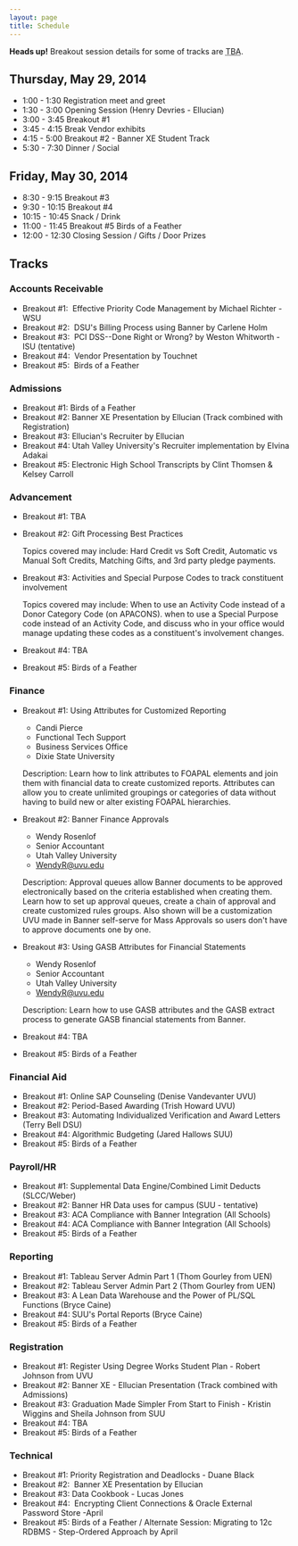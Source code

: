 ```yaml
---
layout: page
title: Schedule
---
```

<div class="alert alert-danger">
    <strong>Heads up!</strong> Breakout session details for some of tracks are <abbr title="To be announced">TBA</abbr>.
</div>

## Thursday, May 29, 2014

* 1:00 - 1:30 Registration meet and greet
* 1:30 - 3:00 Opening Session (Henry Devries - Ellucian)
* 3:00 - 3:45 Breakout #1
* 3:45 - 4:15 Break Vendor exhibits
* 4:15 - 5:00 Breakout #2 - Banner XE Student Track
* 5:30 - 7:30 Dinner / Social

## Friday, May 30, 2014

* 8:30 - 9:15 Breakout #3
* 9:30 - 10:15 Breakout #4
* 10:15 - 10:45 Snack / Drink
* 11:00 - 11:45 Breakout #5 Birds of a Feather
* 12:00 - 12:30 Closing Session / Gifts / Door Prizes


## Tracks

### Accounts Receivable

* Breakout #1:  Effective Priority Code Management by Michael Richter - WSU
* Breakout #2:  DSU's Billing Process using Banner by Carlene Holm
* Breakout #3:  PCI DSS--Done Right or Wrong? by Weston Whitworth - ISU (tentative)
* Breakout #4:  Vendor Presentation by Touchnet
* Breakout #5:  Birds of a Feather

### Admissions

* Breakout #1: Birds of a Feather
* Breakout #2: Banner XE Presentation by Ellucian (Track combined with Registration)
* Breakout #3: Ellucian's Recruiter by Ellucian
* Breakout #4: Utah Valley University's Recruiter implementation by Elvina Adakai
* Breakout #5: Electronic High School Transcripts by Clint Thomsen & Kelsey Carroll

### Advancement

* Breakout #1: TBA
* Breakout #2: Gift Processing Best Practices

    Topics covered may include: Hard Credit vs Soft Credit, Automatic vs Manual Soft Credits, Matching Gifts, and 3rd party pledge payments.
* Breakout #3: Activities and Special Purpose Codes to track constituent involvement

    Topics covered may include: When to use an Activity Code instead of a Donor Category Code (on APACONS). when to use a Special Purpose code instead of an Activity Code, and discuss who in your office would manage updating these codes as a constituent's involvement changes.
* Breakout #4: TBA
* Breakout #5: Birds of a Feather
 
### Finance

* Breakout #1: Using Attributes for Customized Reporting
  * Candi Pierce
  * Functional Tech Support
  * Business Services Office
  * Dixie State University 
 
  Description:  Learn how to link attributes to FOAPAL elements and join them with financial data to create customized  reports.  Attributes can allow you to create unlimited groupings or categories of data without having to build new or alter existing FOAPAL hierarchies.
* Breakout #2: Banner Finance Approvals
  * Wendy Rosenlof
  * Senior Accountant
  * Utah Valley University
  * WendyR@uvu.edu

  Description:  Approval queues allow Banner documents to be approved electronically based on the criteria established when creating them.  Learn how to set up approval queues, create a chain of approval and create customized rules groups.  Also shown will be a customization UVU made in Banner self-serve for Mass Approvals so users don't have to approve documents one by one.
* Breakout #3: Using GASB Attributes for Financial Statements
  * Wendy Rosenlof
  * Senior Accountant
  * Utah Valley University
  * WendyR@uvu.edu

  Description:  Learn how to use GASB attributes and the GASB extract process to generate GASB financial statements from Banner. 
* Breakout #4: TBA
* Breakout #5: Birds of a Feather

### Financial Aid

* Breakout #1: Online SAP Counseling (Denise Vandevanter UVU)
* Breakout #2: Period-Based Awarding (Trish Howard UVU)
* Breakout #3: Automating Individualized Verification and Award Letters (Terry Bell DSU)
* Breakout #4: Algorithmic Budgeting (Jared Hallows SUU)
* Breakout #5: Birds of a Feather

### Payroll/HR

* Breakout #1: Supplemental Data Engine/Combined Limit Deducts (SLCC/Weber)
* Breakout #2: Banner HR Data uses for campus (SUU - tentative)
* Breakout #3: ACA Compliance with Banner Integration (All Schools)
* Breakout #4: ACA Compliance with Banner Integration (All Schools)
* Breakout #5: Birds of a Feather

### Reporting

* Breakout #1: Tableau Server Admin Part 1 (Thom Gourley from UEN)
* Breakout #2: Tableau Server Admin Part 2 (Thom Gourley from UEN)
* Breakout #3: A Lean Data Warehouse and the Power of PL/SQL Functions (Bryce Caine)
* Breakout #4: SUU's Portal Reports (Bryce Caine)
* Breakout #5: Birds of a Feather

### Registration

* Breakout #1: Register Using Degree Works Student Plan - Robert Johnson from UVU
* Breakout #2: Banner XE - Ellucian Presentation (Track combined with Admissions)
* Breakout #3: Graduation Made Simpler From Start to Finish - Kristin Wiggins and Sheila Johnson from SUU
* Breakout #4: TBA
* Breakout #5: Birds of a Feather

### Technical

* Breakout #1: Priority Registration and Deadlocks - Duane Black 
* Breakout #2:  Banner XE Presentation by Ellucian
* Breakout #3: Data Cookbook - Lucas Jones
* Breakout #4:  Encrypting Client Connections & Oracle External Password Store -April
* Breakout #5: Birds of a Feather / Alternate Session: Migrating to 12c RDBMS - Step-Ordered Approach by April
